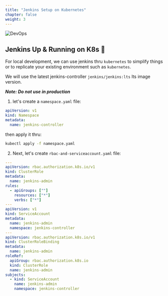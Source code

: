 ```yaml
---
title: "Jenkins Setup on Kubernetes"
chapter: false
weight: 3
---
```


![DevOps](https://www.jenkins.io/images/logos/actor/256.png)

## Jenkins Up & Running on K8s 🚀

For local development, we can use jenkins thru `kubernetes` to simplify things or to replicate your existing environment such as `kubernetes`.

We will use the latest jenkins-controller `jenkins/jenkins:lts` lts image version.

**_Note: Do not use in production_**

1. let's create a `namespace.yaml` file:

```yaml
apiVersion: v1
kind: Namespace
metadata:
  name: jenkins-controller
```

then apply it thru:

```bash
kubectl apply -f namespace.yaml
```

2. Next, let's create `rbac-and-serviceaccount.yaml` file:

```yaml
---
apiVersion: rbac.authorization.k8s.io/v1
kind: ClusterRole
metadata:
  name: jenkins-admin
rules:
  - apiGroups: [""]
    resources: ["*"]
    verbs: ["*"]
---
apiVersion: v1
kind: ServiceAccount
metadata:
  name: jenkins-admin
  namespace: jenkins-controller
---
apiVersion: rbac.authorization.k8s.io/v1
kind: ClusterRoleBinding
metadata:
  name: jenkins-admin
roleRef:
  apiGroup: rbac.authorization.k8s.io
  kind: ClusterRole
  name: jenkins-admin
subjects:
  - kind: ServiceAccount
    name: jenkins-admin
    namespace: jenkins-controller
```
